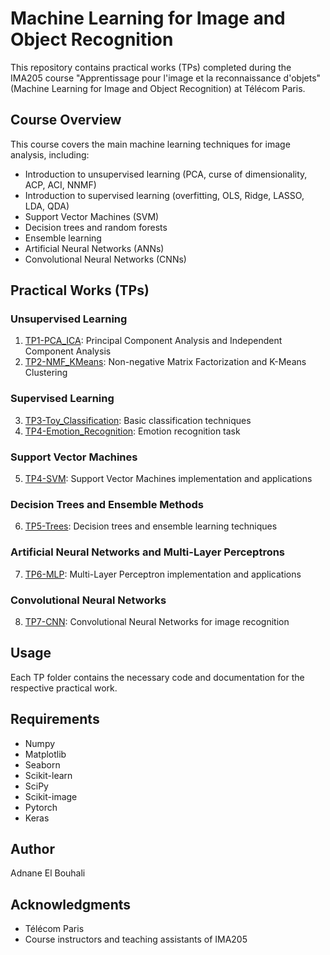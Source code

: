 # Machine Learning for Image and Object Recognition

This repository contains practical works (TPs) completed during the IMA205 course "Apprentissage pour l'image et la reconnaissance d'objets" (Machine Learning for Image and Object Recognition) at Télécom Paris.

## Course Overview

This course covers the main machine learning techniques for image analysis, including:

- Introduction to unsupervised learning (PCA, curse of dimensionality, ACP, ACI, NNMF)
- Introduction to supervised learning (overfitting, OLS, Ridge, LASSO, LDA, QDA)
- Support Vector Machines (SVM)
- Decision trees and random forests
- Ensemble learning
- Artificial Neural Networks (ANNs)
- Convolutional Neural Networks (CNNs)

## Practical Works (TPs)

### Unsupervised Learning
1. [TP1-PCA_ICA](./1-Unsupervised_Learning/TP1-PCA_ICA/TP_Unsupervised_1_PCA_ICA.ipynb): Principal Component Analysis and Independent Component Analysis
2. [TP2-NMF_KMeans](./1-Unsupervised_Learning/TP2-NMF_KMeans/TP_Unsupervised_2_NMF-kmeans_Adnane_ElBouhali.ipynb): Non-negative Matrix Factorization and K-Means Clustering

### Supervised Learning
3. [TP3-Toy_Classification](./2-Supervised_Learning/TP3-Toy_Classification/TP_IntroSupervised_MachineLearning_0part_toy_classification_Adnane_ElBouhali.ipynb): Basic classification techniques
4. [TP4-Emotion_Recognition](./2-Supervised_Learning/TP4-Emotion_Recognition/TP_IntroSupervised_MachineLearning_1part_FEI_Adnane_ElBouhali.ipynb): Emotion recognition task

### Support Vector Machines
5. [TP4-SVM](./3-Support_Vector_Machines/TP4-SVM/TP_SVM_Adnane_ElBouhali.ipynb): Support Vector Machines implementation and applications

### Decision Trees and Ensemble Methods
6. [TP5-Trees](./4-Decision_Trees_and_Ensemble_Methods/TP5-Trees/TP4_Trees_Adnane-ElBouhali.ipynb): Decision trees and ensemble learning techniques

### Artificial Neural Networks and Multi-Layer Perceptrons
7. [TP6-MLP](./5-ANN_and_MLP/TP6-MLP): Multi-Layer Perceptron implementation and applications

### Convolutional Neural Networks
8. [TP7-CNN](./7-CNN/TP7-CNN): Convolutional Neural Networks for image recognition

## Usage

Each TP folder contains the necessary code and documentation for the respective practical work. 

## Requirements

- Numpy
- Matplotlib
- Seaborn
- Scikit-learn
- SciPy
- Scikit-image
- Pytorch
- Keras

## Author

Adnane El Bouhali

## Acknowledgments

- Télécom Paris
- Course instructors and teaching assistants of IMA205
